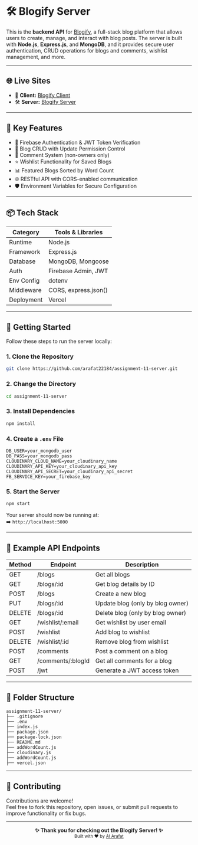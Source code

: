 # 🛠️ Blogify Server

This is the **backend API** for [Blogify](https://assignment-11-client-32ff9.web.app/), a full-stack blog platform that allows users to create, manage, and interact with blog posts. The server is built with **Node.js**, **Express.js**, and **MongoDB**, and it provides secure user authentication, CRUD operations for blogs and comments, wishlist management, and more.

---

## 🌐 Live Sites

- 🚀 **Client:** [Blogify Client](https://assignment-11-client-32ff9.web.app/)
- 🛠️ **Server:** [Blogify Server](https://assignment-11-server-lime-zeta.vercel.app/)

---

## 🚀 Key Features

- 🔐 Firebase Authentication & JWT Token Verification
- 📝 Blog CRUD with Update Permission Control
- 💬 Comment System (non-owners only)
- ⭐ Wishlist Functionality for Saved Blogs
- 📊 Featured Blogs Sorted by Word Count
- 🌐 RESTful API with CORS-enabled communication
- 🛡️ Environment Variables for Secure Configuration

---

## 📦 Tech Stack

| Category        | Tools & Libraries          |
|----------------|----------------------------|
| Runtime        | Node.js                    |
| Framework      | Express.js                 |
| Database       | MongoDB, Mongoose          |
| Auth           | Firebase Admin, JWT        |
| Env Config     | dotenv                     |
| Middleware     | CORS, express.json()       |
| Deployment     | Vercel                     |

---

## 🏁 Getting Started

Follow these steps to run the server locally:

### 1. Clone the Repository

```bash
git clone https://github.com/arafat22184/assignment-11-server.git
```

### 2. Change the Directory

```bash
cd assignment-11-server
```

### 3. Install Dependencies

```bash
npm install
```

### 4. Create a `.env` File

```env
DB_USER=your_mongodb_user
DB_PASS=your_mongodb_pass
CLOUDINARY_CLOUD_NAME=your_cloudinary_name
CLOUDINARY_API_KEY=your_cloudinary_api_key
CLOUDINARY_API_SECRET=your_cloudinary_api_secret
FB_SERVICE_KEY=your_firebase_key
```

### 5. Start the Server

```bash
npm start
```

Your server should now be running at:  
➡️ `http://localhost:5000`

---

## 📌 Example API Endpoints

| Method | Endpoint            | Description                             |
|--------|---------------------|-----------------------------------------|
| GET    | /blogs              | Get all blogs                           |
| GET    | /blogs/:id          | Get blog details by ID                  |
| POST   | /blogs              | Create a new blog                       |
| PUT    | /blogs/:id          | Update blog (only by blog owner)        |
| DELETE | /blogs/:id          | Delete blog (only by blog owner)        |
| GET    | /wishlist/:email    | Get wishlist by user email              |
| POST   | /wishlist           | Add blog to wishlist                    |
| DELETE | /wishlist/:id       | Remove blog from wishlist               |
| POST   | /comments           | Post a comment on a blog                |
| GET    | /comments/:blogId   | Get all comments for a blog             |
| POST   | /jwt                | Generate a JWT access token             |

---

## 📁 Folder Structure

```
assignment-11-server/
├── .gitignore
├── .env
├── index.js
├── package.json
├── package-lock.json
├── README.md
├── addWordCount.js
├── cloudinary.js
├── addWordCount.js
├── vercel.json
```

---

## 🤝 Contributing

Contributions are welcome!  
Feel free to fork this repository, open issues, or submit pull requests to improve functionality or fix bugs.

---

<p align="center">
  <b>✨ Thank you for checking out the Blogify Server! ✨</b><br>
  <sub>Built with ❤️ by <a href="https://github.com/arafat22184">Al Arafat</a></sub>
</p>
